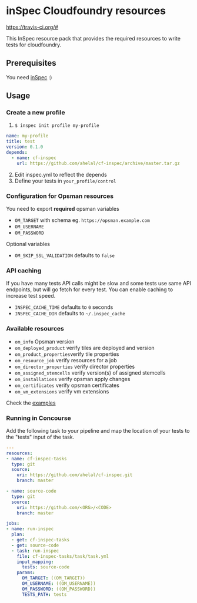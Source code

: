 # inSpec Cloudfoundry resources
https://travis-ci.org/#


This InSpec resource pack that provides the required resources to write tests for cloudfoundry.

## Prerequisites

You need [inSpec](https://www.inspec.io/downloads/) :)

## Usage
### Create a new profile

1. `$ inspec init profile my-profile`

```yaml
name: my-profile
title: test
version: 0.1.0
depends:
  - name: cf-inspec
    url: https://github.com/ahelal/cf-inspec/archive/master.tar.gz
```

2. Edit inspec.yml to reflect the depends
3. Define your tests in `your_profile/control`

### Configuration for Opsman resources

You need to export **required** opsman variables
* `OM_TARGET` with schema eg. `https://opsman.example.com`
* `OM_USERNAME`
* `OM_PASSWORD`

Optional variables
* `OM_SKIP_SSL_VALIDATION` defaults to `false`

### API caching

If you have many tests API calls might be slow and some tests use same API endpoints, but will go fetch for every test. You can enable caching to increase test speed.
* `INSPEC_CACHE_TIME` defaults to `0` seconds
* `INSPEC_CACHE_DIR` defaults to `~/.inspec_cache`

### Available resources

* `om_info` Opsman version
* `om_deployed_product` verify tiles are deployed and version
* `om_product_properties`verify tile properties
* `om_resource_job` verify resources for a job
* `om_director_properties` verify director properties
* `om_assigned_stemcells` verify version(s) of assigned stemcells
* `om_installations` verify opsman apply changes
* `om_certificates` verify opsman certificates
* `om_vm_extensions` verify vm extensions

Check the [examples](test/examples/om/controls)

### Running in Concourse

Add the following task to your pipeline and map the location of your tests to the "tests" input of the task.

```yaml
---
resources:
- name: cf-inspec-tasks
  type: git
  source:
    uri: https://github.com/ahelal/cf-inspec.git
    branch: master

- name: source-code
  type: git
  source:
    uri: https://github.com/<ORG>/<CODE>
    branch: master

jobs:
- name: run-inspec
  plan:
  - get: cf-inspec-tasks
  - get: source-code
  - task: run-inspec
    file: cf-inspec-tasks/task/task.yml
    input_mapping:
      tests: source-code
    params:
      OM_TARGET: ((OM_TARGET))
      OM_USERNAME: ((OM_USERNAME))
      OM_PASSWORD: ((OM_PASSWORD))
      TESTS_PATH: tests
```

